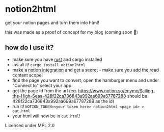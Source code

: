 # notion2html

get your notion pages and turn them into html!

this was made as a proof of concept for my blog (coming soon 👀)

## how do I use it?

- make sure you have [rust](https://rust-lang.org) and cargo installed
- install it! `cargo install notion2html`
- make a [notion integration](https://www.notion.so/profile/integrations) and get a secret - make sure you add the read content scope!
- find the page you want to convert, open the hamburger menu and under "Connect to" select your app
- get the page id from the url (eg. https://www.notion.so/enymc/Sailing-the-High-Seas-428f22ca736843a992aa699a67787288 should be 428f22ca736843a992aa699a67787288 as the id)
- run it! `NOTION_TOKEN=<your token here> notion2html <page id> > out.html`
- your html will now be in `out.html`!

Licensed under MPL 2.0
